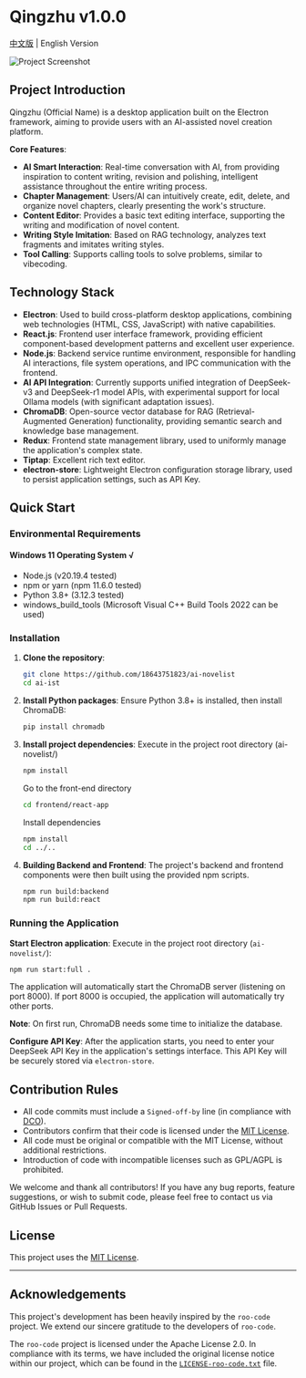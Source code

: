 # Qingzhu v1.0.0

[中文版](README.md) | English Version

![Project Screenshot](images/示例图片.png)
## Project Introduction

Qingzhu (Official Name) is a desktop application built on the Electron framework, aiming to provide users with an AI-assisted novel creation platform.

**Core Features**:
*   **AI Smart Interaction**: Real-time conversation with AI, from providing inspiration to content writing, revision and polishing, intelligent assistance throughout the entire writing process.
*   **Chapter Management**: Users/AI can intuitively create, edit, delete, and organize novel chapters, clearly presenting the work's structure.
*   **Content Editor**: Provides a basic text editing interface, supporting the writing and modification of novel content.
*   **Writing Style Imitation**: Based on RAG technology, analyzes text fragments and imitates writing styles.
*   **Tool Calling**: Supports calling tools to solve problems, similar to vibecoding.

## Technology Stack

*   **Electron**: Used to build cross-platform desktop applications, combining web technologies (HTML, CSS, JavaScript) with native capabilities.
*   **React.js**: Frontend user interface framework, providing efficient component-based development patterns and excellent user experience.
*   **Node.js**: Backend service runtime environment, responsible for handling AI interactions, file system operations, and IPC communication with the frontend.
*   **AI API Integration**: Currently supports unified integration of DeepSeek-v3 and DeepSeek-r1 model APIs, with experimental support for local Ollama models (with significant adaptation issues).
*   **ChromaDB**: Open-source vector database for RAG (Retrieval-Augmented Generation) functionality, providing semantic search and knowledge base management.
*   **Redux**: Frontend state management library, used to uniformly manage the application's complex state.
*   **Tiptap**: Excellent rich text editor.
*   **electron-store**: Lightweight Electron configuration storage library, used to persist application settings, such as API Key.



## Quick Start

### Environmental Requirements
#### Windows 11 Operating System √
*   Node.js (v20.19.4 tested)
*   npm or yarn (npm 11.6.0 tested)
*   Python 3.8+ (3.12.3 tested)
*   windows_build_tools (Microsoft Visual C++ Build Tools 2022 can be used)

### Installation

1.  **Clone the repository**:
    ```bash
    git clone https://github.com/18643751823/ai-novelist
    cd ai-ist
    ```

2.  **Install Python packages**:
    Ensure Python 3.8+ is installed, then install ChromaDB:
    ```bash
    pip install chromadb
    ```

3.  **Install project dependencies**:
    Execute in the project root directory (ai-novelist/)
    ```bash
    npm install
    ```
    Go to the front-end directory
    ```bash
    cd frontend/react-app
    ```
    Install dependencies
    ```bash
    npm install
    cd ../..
    ```
4.  **Building Backend and Frontend**:
    The project's backend and frontend components were then built using the provided npm scripts.
    ```bash
    npm run build:backend
    npm run build:react
    ```
### Running the Application

**Start Electron application**:
Execute in the project root directory (`ai-novelist/`):
```bash
npm run start:full .
```

The application will automatically start the ChromaDB server (listening on port 8000). If port 8000 is occupied, the application will automatically try other ports.

**Note**: On first run, ChromaDB needs some time to initialize the database.

**Configure API Key**:
After the application starts, you need to enter your DeepSeek API Key in the application's settings interface. This API Key will be securely stored via `electron-store`.


## Contribution Rules
- All code commits must include a `Signed-off-by` line (in compliance with [DCO](https://developercertificate.org/)).
- Contributors confirm that their code is licensed under the [MIT License](LICENSE).
- All code must be original or compatible with the MIT License, without additional restrictions.
- Introduction of code with incompatible licenses such as GPL/AGPL is prohibited.

We welcome and thank all contributors! If you have any bug reports, feature suggestions, or wish to submit code, please feel free to contact us via GitHub Issues or Pull Requests.

## License

This project uses the [MIT License](LICENSE).


---

## Acknowledgements

This project's development has been heavily inspired by the `roo-code` project. We extend our sincere gratitude to the developers of `roo-code`.

The `roo-code` project is licensed under the Apache License 2.0. In compliance with its terms, we have included the original license notice within our project, which can be found in the [`LICENSE-roo-code.txt`](./LICENSE-roo-code.txt) file.
